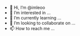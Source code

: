 - 👋 Hi, I’m @imleoo
- 👀 I’m interested in ...
- 🌱 I’m currently learning ...
- 💞️ I’m looking to collaborate on ...
- 📫 How to reach me ...

<!---
imleoo/imleoo is a ✨ special ✨ repository because its `README.md` (this file) appears on your GitHub profile.
You can click the Preview link to take a look at your changes.
--->
